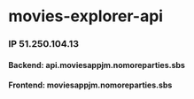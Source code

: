 # movies-explorer-api

<h3>IP 51.250.104.13</h3>

<h4>Backend: api.moviesappjm.nomoreparties.sbs</h4>
<h4>Frontend: moviesappjm.nomoreparties.sbs</h4>
